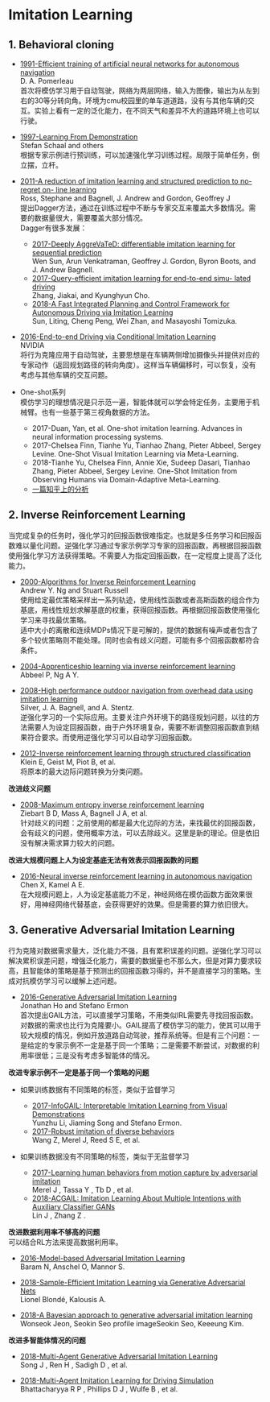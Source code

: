 # Imitation Learning

## 1. Behavioral cloning
+ [1991-Efficient training of artificial neural networks for autonomous navigation](https://www.ri.cmu.edu/pub_files/pub3/pomerleau_dean_1991_1/pomerleau_dean_1991_1.pdf)<br />
D. A. Pomerleau<br />
首次将模仿学习用于自动驾驶，网络为两层网络，输入为图像，输出为从左到右的30等分转向角。环境为cmu校园里的单车道道路，没有与其他车辆的交互。实验上看有一定的泛化能力，在不同天气和差异不大的道路环境上也可以行驶。

+ [1997-Learning From Demonstration](http://www8.cs.umu.se/research/ifor/dl/SEQUENCE%20LEARINIG/learning-from-demonstration.pdf)<br />
Stefan Schaal and others<br />
根据专家示例进行预训练，可以加速强化学习训练过程。局限于简单任务，倒立摆，立杆。

+ [2011-A reduction of imitation learning and structured prediction to no-regret on- line learning](https://www.cs.cmu.edu/~sross1/publications/Ross-AIStats11-NoRegret.pdf)<br />
Ross, Stephane and Bagnell, J. Andrew and Gordon, Geoffrey J<br />
提出Dagger方法，通过在训练过程中不断与专家交互来覆盖大多数情况。需要的数据量很大，需要覆盖大部分情况。<br />
Dagger有很多发展：
    - [2017-Deeply AggreVaTeD: differentiable imitation learning for sequential prediction](https://arxiv.org/abs/1703.01030)<br />
    Wen Sun, Arun Venkatraman, Geoffrey J. Gordon, Byron Boots, and J. Andrew Bagnell.
    - [2017-Query-efficient imitation learning for end-to-end simu- lated driving](https://arxiv.org/abs/1605.06450)<br />
    Zhang, Jiakai, and Kyunghyun Cho.
    - [2018-A Fast Integrated Planning and Control Framework for Autonomous Driving via Imitation Learning](https://arxiv.org/pdf/1707.02515.pdf)<br />
    Sun, Liting, Cheng Peng, Wei Zhan, and Masayoshi Tomizuka.

+ [2016-End-to-end Driving via Conditional Imitation Learning](http://vladlen.info/papers/conditional-imitation.pdf) <br />
NVIDIA <br />
将行为克隆应用于自动驾驶，主要思想是在车辆两侧增加摄像头并提供对应的专家动作（返回规划路径的转向角度）。这样当车辆偏移时，可以恢复，没有考虑与其他车辆的交互问题。

+ One-shot系列 <br />
模仿学习的理想情况是只示范一遍，智能体就可以学会特定任务，主要用于机械臂。也有一些基于第三视角数据的方法。<br />
    - 2017-Duan, Yan, et al. One-shot imitation learning. Advances in neural information processing systems. 
    - 2017-Chelsea Finn, Tianhe Yu, Tianhao Zhang, Pieter Abbeel, Sergey Levine. One-Shot Visual Imitation Learning via Meta-Learning. 
    - 2018-Tianhe Yu, Chelsea Finn, Annie Xie, Sudeep Dasari, Tianhao Zhang, Pieter Abbeel, Sergey Levine. One-Shot Imitation from Observing Humans via Domain-Adaptive Meta-Learning. 
  * [一篇知乎上的分析](https://zhuanlan.zhihu.com/p/83774235)



## 2. Inverse Reinforcement Learning
当完成复杂的任务时，强化学习的回报函数很难指定。也就是多任务学习和回报函数难以量化问题。逆强化学习通过专家示例学习专家的回报函数，再根据回报函数使用强化学习方法获得策略。不需要人为指定回报函数，在一定程度上提高了泛化能力。

+ [2000-Algorithms for Inverse Reinforcement Learning](https://people.eecs.berkeley.edu/~russell/papers/ml00-irl.pdf) <br />
Andrew Y. Ng and Stuart Russell <br />
使用给定最优策略采样出一系列轨迹，使用线性函数或者高斯函数的组合作为基底，用线性规划求解基底的权重，获得回报函数。再根据回报函数使用强化学习来寻找最优策略。 <br />
适中大小的离散和连续MDPs情况下是可解的，提供的数据有噪声或者包含了多个较优策略则不能处理。同时也会有歧义问题，可能有多个回报函数都符合条件。

+ [2004-Apprenticeship learning via inverse reinforcement learning](https://ai.stanford.edu/~ang/papers/icml04-apprentice.pdf) <br />
Abbeel P, Ng A Y. <br />

+ [2008-High performance outdoor navigation from overhead data using imitation learning](https://www.ri.cmu.edu/pub_files/pub4/silver_david_2008_1/silver_david_2008_1.pdf)<br />
Silver, J. A. Bagnell, and A. Stentz.<br />
逆强化学习的一个实际应用。主要关注户外环境下的路径规划问题，以往的方法需要人为设定回报函数，由于户外环境复杂，需要不断调整回报函数直到结果符合要求。而使用逆强化学习可以自动学习回报函数。

+ [2012-Inverse reinforcement learning through structured classification](http://papers.nips.cc/paper/4551-inverse-reinforcement-learning-through-structured-classification.pdf) <br />
Klein E, Geist M, Piot B, et al. <br />
将原本的最大边际问题转换为分类问题。

**改进歧义问题**
+ [2008-Maximum entropy inverse reinforcement learning](https://www.aaai.org/Papers/AAAI/2008/AAAI08-227.pdf)<br />
Ziebart B D, Mass A, Bagnell J A, et al.<br />
针对歧义的问题：之前使用的都是最大化边际的方法，来找最优的回报函数，会有歧义的问题，使用概率方法，可以去除歧义。这里是新的理论。但是依旧没有解决需求算力较大的问题。

**改进大规模问题上人为设定基底无法有效表示回报函数的问题**
+ [2016-Neural inverse reinforcement learning in autonomous navigation](https://www.sciencedirect.com/science/article/abs/pii/S0921889015301652?via%3Dihub) <br />
Chen X, Kamel A E. <br />
在大规模问题上，人为设定基底能力不足，神经网络在模仿函数方面效果很好，用神经网络代替基底，会获得更好的效果。但是需要的算力依旧很大。


## 3. Generative Adversarial Imitation Learning
行为克隆对数据需求量大，泛化能力不强，且有累积误差的问题。逆强化学习可以解决累积误差问题，增强泛化能力，需要的数据量也不那么大，但是对算力要求较高，且智能体的策略是基于预测出的回报函数习得的，并不是直接学习的策略。生成对抗模仿学习可以缓解上述问题。

+ [2016-Generative Adversarial Imitation Learning](https://arxiv.org/pdf/1606.03476.pdf)<br />
Jonathan Ho and Stefano Ermon<br />
首次提出GAIL方法，可以直接学习策略，不用类似IRL需要先寻找回报函数。对数据的需求也比行为克隆要小。GAIL提高了模仿学习的能力，使其可以用于较大规模的情况，例如开放道路自动驾驶，推荐系统等。但是有三个问题：一是给定的专家示例不一定是基于同一个策略；二是需要不断尝试，对数据的利用率很低；三是没有考虑多智能体的情况。

**改进专家示例不一定是基于同一个策略的问题**
+ 如果训练数据有不同策略的标签，类似于监督学习
    - [2017-InfoGAIL: Interpretable Imitation Learning from Visual Demonstrations](https://arxiv.org/abs/1703.08840)<br />
Yunzhu Li, Jiaming Song and Stefano Ermon.<br />
    - [2017-Robust imitation of diverse behaviors](https://deepmind.com/research/publications/robust-imitation-diverse-behaviors)<br />
    Wang Z, Merel J, Reed S E, et al.<br />
    
    
+ 如果训练数据没有不同策略的标签，类似于无监督学习
    - [2017-Learning human behaviors from motion capture by adversarial imitation](https://deepmind.com/research/publications/learning-human-behaviors-motion-capture-adversarial-imitation)<br />
    Merel J , Tassa Y , Tb D , et al.<br />
    - [2018-ACGAIL: Imitation Learning About Multiple Intentions with Auxiliary Classifier GANs](https://link.springer.com/chapter/10.1007/978-3-319-97304-3_25)<br />
    Lin J , Zhang Z . 
    
**改进数据利用率不够高的问题**<br />
可以结合RL方法来提高数据利用率。
+ [2016-Model-based Adversarial Imitation Learning](https://arxiv.org/pdf/1612.02179.pdf)<br />
Baram N, Anschel O, Mannor S.

+ [2018-Sample-Efficient Imitation Learning via Generative Adversarial Nets](https://deepai.org/publication/sample-efficient-imitation-learning-via-generative-adversarial-nets)<br />
Lionel Blondé, Kalousis A.

+ [2018-A Bayesian approach to generative adversarial imitation learning](https://pdfs.semanticscholar.org/a173/438f98c2285e7986cd778138c7993f02abe9.pdf?_ga=2.52930145.834071317.1596590790-214497470.1581581535)<br />
Wonseok Jeon, Seokin  Seo profile imageSeokin Seo, Keeeung Kim.

**改进多智能体情况的问题**
+ [2018-Multi-Agent Generative Adversarial Imitation Learning](https://arxiv.org/abs/1807.09936)<br />
Song J , Ren H , Sadigh D , et al.

+ [2018-Multi-Agent Imitation Learning for Driving Simulation](https://arxiv.org/pdf/1803.01044.pdf)<br />
Bhattacharyya R P , Phillips D J , Wulfe B , et al.
